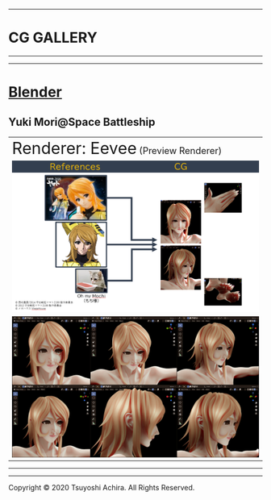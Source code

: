 ----
# CG GALLERY
----

----
# [Blender](https://www.blender.org/)

## Yuki Mori@Space Battleship

||
|---|
|<font size=6>Renderer: Eevee</font><font size=4> (Preview Renderer)</font>|
|<img src="References.PNG" width="1024">|
|<img src="Yuki_Mori_face.PNG" width="1024">|
----

----
Copyright © 2020 Tsuyoshi Achira. All Rights Reserved.